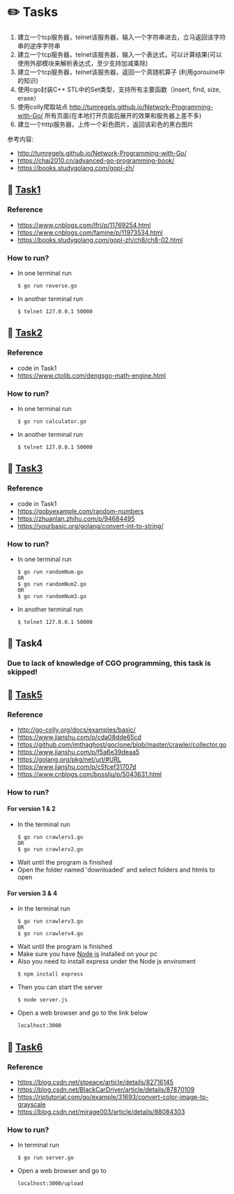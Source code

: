 # :pencil2: Tasks
1. 建立一个tcp服务器，telnet该服务器，输入一个字符串进去，立马返回该字符串的逆序字符串 
2. 建立一个tcp服务器，telnet该服务器，输入一个表达式，可以计算结果(可以使用外部模块来解析表达式，至少支持加减乘除)
3. 建立一个tcp服务器，telnet该服务器，返回一个真随机算子 (利用gorouine中的知识)
4. 使用cgo封装C++ STL中的Set类型，支持所有主要函数（insert, find, size, erase）
5. 使用colly爬取站点 http://tumregels.github.io/Network-Programming-with-Go/ 所有页面(在本地打开页面后展开的效果和服务器上差不多)
6. 建立一个http服务器，上传一个彩色图片，返回该彩色的黑白图片

参考内容: 
- http://tumregels.github.io/Network-Programming-with-Go/
- https://chai2010.cn/advanced-go-programming-book/
- https://books.studygolang.com/gopl-zh/

## :paperclip: [Task1](https://github.com/YechengChu/practice/tree/master/proj2/task1)
### Reference
- https://www.cnblogs.com/lfri/p/11769254.html
- https://www.cnblogs.com/famine/p/11973534.html
- https://books.studygolang.com/gopl-zh/ch8/ch8-02.html
### How to run?
- In one terminal run 
  ```
  $ go run reverse.go
  ```
- In another terminal run 
  ```
  $ telnet 127.0.0.1 50000
  ```
  
## :paperclip: [Task2](https://github.com/YechengChu/practice/tree/master/proj2/task2)
### Reference
- code in Task1
- https://www.ctolib.com/dengsgo-math-engine.html
### How to run?
- In one terminal run
  ```
  $ go run calculator.go
  ```
- In another terminal run
  ```
  $ telnet 127.0.0.1 50000
  ```

## :paperclip: [Task3](https://github.com/YechengChu/practice/tree/master/proj2/task3)
### Reference
- code in Task1
- https://gobyexample.com/random-numbers
- https://zhuanlan.zhihu.com/p/94684495
- https://yourbasic.org/golang/convert-int-to-string/
### How to run?
- In one terminal run
  ```
  $ go run randomNum.go
  OR
  $ go run randomNum2.go
  OR
  $ go run randomNum3.go
  ```
- In another terminal run
  ```
  $ telnet 127.0.0.1 50000
  ```

## :paperclip: Task4
### Due to lack of knowledge of CGO programming, this task is skipped!
  
## :paperclip: [Task5](https://github.com/YechengChu/practice/tree/master/proj2/task5)
### Reference
- http://go-colly.org/docs/examples/basic/
- https://www.jianshu.com/p/cda08dde65cd
- https://github.com/imthaghost/goclone/blob/master/crawler/collector.go
- https://www.jianshu.com/p/f5a6e39deaa5
- https://golang.org/pkg/net/url/#URL
- https://www.jianshu.com/p/c5fcef31707d
- https://www.cnblogs.com/bossliu/p/5043631.html
### How to run?
#### For version 1 & 2
- In the terminal run
  ```
  $ go run crawlerv1.go  
  OR
  $ go run crawlerv2.go  
  ```
- Wait until the program is finished
- Open the folder named 'downloaded' and select folders and htmls to open
#### For version 3 & 4
- In the terminal run
  ```
  $ go run crawlerv3.go
  OR
  $ go run crawlerv4.go
  ```
- Wait until the program is finished
- Make sure you have [Node js](https://nodejs.org/en/download/) installed on your pc
- Also you need to install express under the Node js enviroment
  ```
  $ npm install express
  ```
- Then you can start the server
  ```
  $ node server.js
  ```
- Open a web browser and go to the link below
  ```
  localhost:3000
  ```
## :paperclip: [Task6](https://github.com/YechengChu/practice/tree/master/proj2/task6)
### Reference
- https://blog.csdn.net/stpeace/article/details/82716145
- https://blog.csdn.net/BlackCarDriver/article/details/87870109
- https://riptutorial.com/go/example/31693/convert-color-image-to-grayscale
- https://blog.csdn.net/mirage003/article/details/88084303
### How to run?
- In terminal run
  ```
  $ go run server.go
  ```
- Open a web browser and go to 
  ```
  localhost:3000/upload
  ```
